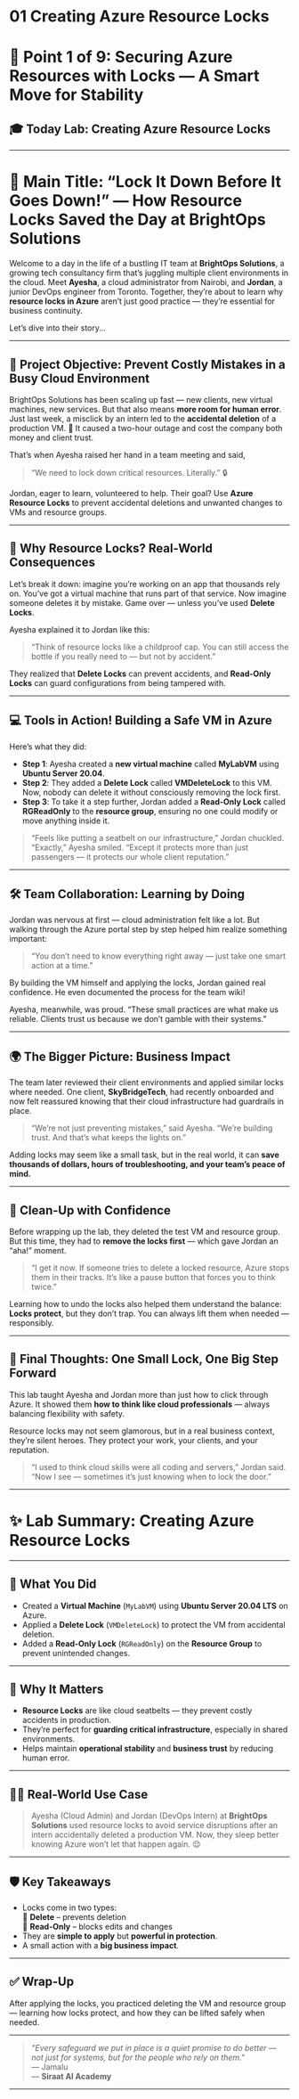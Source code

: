 # 01 Creating Azure Resource Locks


# 🔹 Point 1 of 9: Securing Azure Resources with Locks — A Smart Move for Stability

## 🎓 Today Lab: Creating Azure Resource Locks

---

# 🔐 **Main Title: “Lock It Down Before It Goes Down!” — How Resource Locks Saved the Day at BrightOps Solutions**

Welcome to a day in the life of a bustling IT team at **BrightOps Solutions**, a growing tech consultancy firm that’s juggling multiple client environments in the cloud. Meet **Ayesha**, a cloud administrator from Nairobi, and **Jordan**, a junior DevOps engineer from Toronto. Together, they’re about to learn why **resource locks in Azure** aren’t just good practice — they’re essential for business continuity.

Let’s dive into their story...

---

## 🚦 **Project Objective: Prevent Costly Mistakes in a Busy Cloud Environment**

BrightOps Solutions has been scaling up fast — new clients, new virtual machines, new services. But that also means **more room for human error**. Just last week, a misclick by an intern led to the **accidental deletion** of a production VM. 😬 It caused a two-hour outage and cost the company both money and client trust.

That’s when Ayesha raised her hand in a team meeting and said,

> “We need to lock down critical resources. Literally.” 🔒

Jordan, eager to learn, volunteered to help. Their goal? Use **Azure Resource Locks** to prevent accidental deletions and unwanted changes to VMs and resource groups.

---

## 🧠 **Why Resource Locks? Real-World Consequences**

Let’s break it down: imagine you’re working on an app that thousands rely on. You’ve got a virtual machine that runs part of that service. Now imagine someone deletes it by mistake. Game over — unless you’ve used **Delete Locks**.

Ayesha explained it to Jordan like this:

> “Think of resource locks like a childproof cap. You can still access the bottle if you really need to — but not by accident.”

They realized that **Delete Locks** can prevent accidents, and **Read-Only Locks** can guard configurations from being tampered with.

---

## 💻 **Tools in Action! Building a Safe VM in Azure**

Here’s what they did:

* **Step 1**: Ayesha created a **new virtual machine** called **MyLabVM** using **Ubuntu Server 20.04**.
* **Step 2**: They added a **Delete Lock** called **VMDeleteLock** to this VM. Now, nobody can delete it without consciously removing the lock first.
* **Step 3**: To take it a step further, Jordan added a **Read-Only Lock** called **RGReadOnly** to the **resource group**, ensuring no one could modify or move anything inside it.

> “Feels like putting a seatbelt on our infrastructure,” Jordan chuckled.
> “Exactly,” Ayesha smiled. “Except it protects more than just passengers — it protects our whole client reputation.”

---

## 🛠️ **Team Collaboration: Learning by Doing**

Jordan was nervous at first — cloud administration felt like a lot. But walking through the Azure portal step by step helped him realize something important:

> “You don’t need to know everything right away — just take one smart action at a time.”

By building the VM himself and applying the locks, Jordan gained real confidence. He even documented the process for the team wiki!

Ayesha, meanwhile, was proud. “These small practices are what make us reliable. Clients trust us because we don’t gamble with their systems.”

---

## 🌍 **The Bigger Picture: Business Impact**

The team later reviewed their client environments and applied similar locks where needed. One client, **SkyBridgeTech**, had recently onboarded and now felt reassured knowing that their cloud infrastructure had guardrails in place.

> “We’re not just preventing mistakes,” said Ayesha.
> “We’re building trust. And that’s what keeps the lights on.”

Adding locks may seem like a small task, but in the real world, it can **save thousands of dollars, hours of troubleshooting, and your team’s peace of mind.**

---

## 🧼 **Clean-Up with Confidence**

Before wrapping up the lab, they deleted the test VM and resource group. But this time, they had to **remove the locks first** — which gave Jordan an “aha!” moment.

> “I get it now. If someone tries to delete a locked resource, Azure stops them in their tracks. It’s like a pause button that forces you to think twice.”

Learning how to undo the locks also helped them understand the balance: **Locks protect**, but they don’t trap. You can always lift them when needed — responsibly.

---

## 🌱 **Final Thoughts: One Small Lock, One Big Step Forward**

This lab taught Ayesha and Jordan more than just how to click through Azure. It showed them **how to think like cloud professionals** — always balancing flexibility with safety.

Resource locks may not seem glamorous, but in a real business context, they’re silent heroes. They protect your work, your clients, and your reputation.

> “I used to think cloud skills were all coding and servers,” Jordan said.
> “Now I see — sometimes it’s just knowing when to lock the door.”

---

# ✨ Lab Summary: Creating Azure Resource Locks

---

## 🧩 **What You Did**
- Created a **Virtual Machine** (`MyLabVM`) using **Ubuntu Server 20.04 LTS** on Azure.
- Applied a **Delete Lock** (`VMDeleteLock`) to protect the VM from accidental deletion.
- Added a **Read-Only Lock** (`RGReadOnly`) on the **Resource Group** to prevent unintended changes.

---

## 🎯 **Why It Matters**
- **Resource Locks** are like cloud seatbelts — they prevent costly accidents in production.
- They’re perfect for **guarding critical infrastructure**, especially in shared environments.
- Helps maintain **operational stability** and **business trust** by reducing human error.

---

## 👩‍💻 **Real-World Use Case**
> Ayesha (Cloud Admin) and Jordan (DevOps Intern) at **BrightOps Solutions** used resource locks to avoid service disruptions after an intern accidentally deleted a production VM. Now, they sleep better knowing Azure won’t let that happen again. 😌

---

## 🛡️ **Key Takeaways**
- Locks come in two types:  
  🔐 **Delete** – prevents deletion  
  📖 **Read-Only** – blocks edits and changes
- They are **simple to apply** but **powerful in protection**.
- A small action with a **big business impact**.

---

## ✅ **Wrap-Up**
After applying the locks, you practiced deleting the VM and resource group — learning how locks protect, and how they can be lifted safely when needed.

---

> _"Every safeguard we put in place is a quiet promise to do better — not just for systems, but for the people who rely on them."_  
> — Jamalu  
> — **Siraat AI Academy**

---


